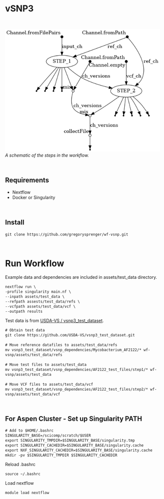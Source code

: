 # vSNP3

<br>

![workflow](images/workflow_v1.0.0.png)
*A schematic of the steps in the workflow.*

<br>

## Requirements
* Nextflow
* Docker or Singularity

<br>

## Install
```
git clone https://github.com/gregorysprenger/wf-vsnp.git
```

<br>

# Run Workflow
Example data and dependencies are included in assets/test_data directory.

```
nextflow run \
-profile singularity main.nf \
--inpath assets/test_data \
--refpath assests/test_data/refs \
--vcfpath assets/test_data/vcf \
--outpath results
```

Test data is from [USDA-VS /
vsnp3_test_dataset](https://github.com/USDA-VS/vsnp3_test_dataset).
```
# Obtain test data
git clone https://github.com/USDA-VS/vsnp3_test_dataset.git

# Move reference datafiles to assets/test_data/refs
mv vsnp3_test_dataset/vsnp_dependencies/Mycobacterium_AF2122/* wf-vsnp/assets/test_data/refs

# Move test files to assets/test_data
mv vsnp3_test_dataset/vsnp_dependencies/AF2122_test_files/step1/* wf-vsnp/assets/test_data

# Move VCF files to assets/test_data/vcf
mv vsnp3_test_dataset/vsnp_dependencies/AF2122_test_files/step2/* wf-vsnp/assets/test_data/vcf
```

<br>

## For Aspen Cluster - Set up Singularity PATH
```
# Add to $HOME/.bashrc
SINGULARITY_BASE=/scicomp/scratch/$USER
export SINGULARITY_TMPDIR=$SINGULARITY_BASE/singularity.tmp
export SINGULARITY_CACHEDIR=$SINGULARITY_BASE/singularity.cache
export NXF_SINGULARITY_CACHEDIR=$SINGULARITY_BASE/singularity.cache
mkdir -pv $SINGULARITY_TMPDIR $SINGULARITY_CACHEDIR
```
Reload .bashrc
```
source ~/.bashrc
```

Load nextflow
```
module load nextflow
```

<br>
